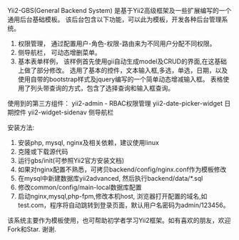 Yii2-GBS(General Backend System) 是基于Yii2高级框架及一些扩展编写的一个通用后台基础模板。
该后台包含以下功能，可以此为模板，开发各种后台管理系统。
1. 权限管理， 通过配置用户-角色-权限-路由来为不同用户分配不同权限。
2. 侧导航栏， 可动态增删菜单。
3. 基本表单样例， 该样例首先使用gii自动生成model及CRUD的界面,在这基础上做了部分修改。
选用了基本的控件，文本输入框,多选，单选，日期，以及使用自带的bootstrap样式及jquery编写的一个简单动态增减输入框。
表格使用了列头带查询的方式，包含了选择查询和输入框查询。

使用到的第三方组件：
yii2-admin - RBAC权限管理
yii2-date-picker-widget 日期控件
yii2-widget-sidenav 侧导航栏

安装方法:
1. 安装php, mysql, nginx及相关依赖，建议使用linux
2. 克隆或下载源代码
3. 运行gbs/init(可参照Yii2官方安装文档)
4. 如果对nginx配置不熟悉，可拷贝backend/config/nginx.conf作为模板修改
5. 在mysql中新建数据库yii2advanced, 然后执行backend/data/*.sql
6. 修改common/config/main-local数据库配置
7. 启动nginx,mysql,php-fpm,修改本机host, 浏览器打开配置的域名,如test.com，程序将自动跳转到登录页面，默认用户名密码为admin/123456。


该系统主要作为模板使用，也可帮助初学者学习Yii2框架。如有喜欢的朋友，欢迎Fork和Star. 谢谢.